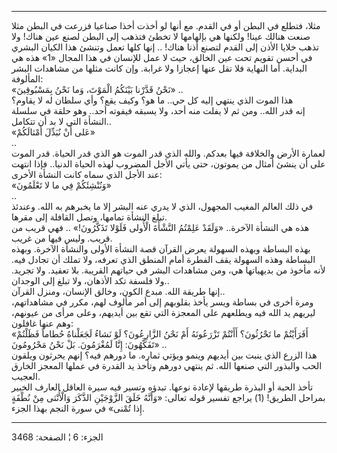 ------------------------------------------------------------------------

مثلا، فتطلع في البطن أو في القدم. مع أنها لو أخذت أخذا صناعيا فزرعت في
البطن مثلا صنعت هنالك عينا! ولكنها هي بإلهامها لا تخطئ فتذهب إلى البطن
لصنع عين هناك! ولا تذهب خلايا الأذن إلى القدم لتصنع أذنا هناك! .. إنها
كلها تعمل وتنشئ هذا الكيان البشري في أحسن تقويم تحت عين الخالق، حيث لا
عمل للإنسان في هذا المجال «1» هذه هي البداية. أما النهاية فلا تقل عنها
إعجازا ولا غرابة. وإن كانت مثلها من مشاهدات البشر المألوفة:  
«نَحْنُ قَدَّرْنا بَيْنَكُمُ الْمَوْتَ، وَما نَحْنُ بِمَسْبُوقِينَ» ..  
هذا الموت الذي ينتهي إليه كل حي.. ما هو؟ وكيف يقع؟ وأي سلطان له لا
يقاوم؟  
إنه قدر الله.. ومن ثم لا يفلت منه أحد، ولا يسبقه فيفوته أحد.. وهو حلقة
في سلسلة النشأة التي لا بد أن تتكامل..  
«عَلى أَنْ نُبَدِّلَ أَمْثالَكُمْ»  
..  
لعمارة الأرض والخلافة فيها بعدكم. والله الذي قدر الموت هو الذي قدر
الحياة. قدر الموت على أن ينشئ أمثال من يموتون، حتى يأتي الأجل المضروب
لهذه الحياة الدنيا.. فإذا انتهت عند الأجل الذي سماه كانت النشأة
الأخرى:  
«وَنُنْشِئَكُمْ فِي ما لا تَعْلَمُونَ»  
..  
في ذلك العالم المغيب المجهول، الذي لا يدري عنه البشر إلا ما يخبرهم به
الله. وعندئذ تبلغ النشأة تمامها، وتصل القافلة إلى مقرها.  
هذه هي النشأة الآخرة.. «وَلَقَدْ عَلِمْتُمُ النَّشْأَةَ الْأُولى فَلَوْلا تَذَكَّرُونَ!» .. فهي
قريب من قريب. وليس فيها من غريب.  
بهذه البساطة وبهذه السهولة يعرض القرآن قصة النشأة الأولى والنشأة الآخرة.
وبهذه البساطة وهذه السهولة يقف الفطرة أمام المنطق الذي تعرفه، ولا تملك
أن تجادل فيه. لأنه مأخوذ من بديهياتها هي، ومن مشاهدات البشر في حياتهم
القريبة. بلا تعقيد. ولا تجريد. ولا فلسفة تكد الأذهان، ولا تبلغ إلى
الوجدان..  
إنها طريقة الله. مبدع الكون، وخالق الإنسان، ومنزل القرآن..  
ومرة أخرى في بساطة ويسر يأخذ بقلوبهم إلى أمر مألوف لهم، مكرر في
مشاهداتهم، ليريهم يد الله فيه ويطلعهم على المعجزة التي تقع بين أيديهم،
وعلى مرأى من عيونهم، وهم عنها غافلون:  
«أَفَرَأَيْتُمْ ما تَحْرُثُونَ؟ أَأَنْتُمْ تَزْرَعُونَهُ أَمْ نَحْنُ الزَّارِعُونَ؟ لَوْ نَشاءُ لَجَعَلْناهُ حُطاماً
فَظَلْتُمْ تَفَكَّهُونَ: إِنَّا لَمُغْرَمُونَ. بَلْ نَحْنُ مَحْرُومُونَ» ..  
هذا الزرع الذي ينبت بين أيديهم وينمو ويؤتي ثماره. ما دورهم فيه؟ إنهم
يحرثون ويلقون الحب والبذور التي صنعها الله. ثم ينتهي دورهم وتأخذ يد
القدرة في عملها المعجز الخارق العجيب.  
تأخذ الحبة أو البذرة طريقها لإعادة نوعها. تبدؤه وتسير فيه سيرة العاقل
العارف الخبير بمراحل الطريق\! (1) يراجع تفسير قوله تعالى: «وَأَنَّهُ خَلَقَ
الزَّوْجَيْنِ الذَّكَرَ وَالْأُنْثى مِنْ نُطْفَةٍ إِذا تُمْنى» في سورة النجم بهذا الجزء.

------------------------------------------------------------------------

الجزء: 6 ¦ الصفحة: 3468
